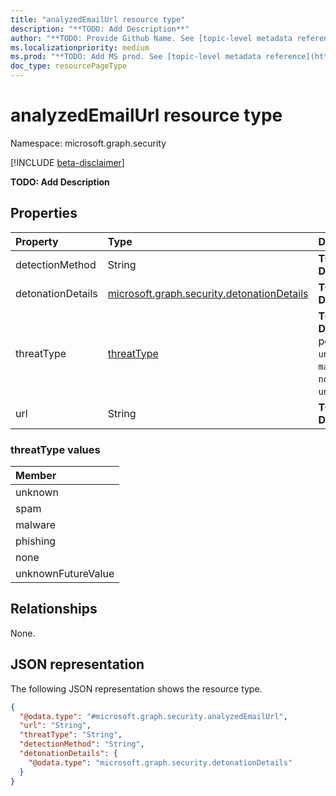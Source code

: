 ```yaml
---
title: "analyzedEmailUrl resource type"
description: "**TODO: Add Description**"
author: "**TODO: Provide Github Name. See [topic-level metadata reference](https://aka.ms/msgo?pagePath=Document-APIs/Guidelines/Metadata)**"
ms.localizationpriority: medium
ms.prod: "**TODO: Add MS prod. See [topic-level metadata reference](https://aka.ms/msgo?pagePath=Document-APIs/Guidelines/Metadata)**"
doc_type: resourcePageType
---
```


# analyzedEmailUrl resource type

Namespace: microsoft.graph.security

[!INCLUDE [beta-disclaimer](../../includes/beta-disclaimer.md)]

**TODO: Add Description**

## Properties
|Property|Type|Description|
|:---|:---|:---|
|detectionMethod|String|**TODO: Add Description**|
|detonationDetails|[microsoft.graph.security.detonationDetails](../resources/security-detonationdetails.md)|**TODO: Add Description**|
|threatType|[threatType](#threattype-values)|**TODO: Add Description**.The possible values are: `unknown`, `spam`, `malware`, `phishing`, `none`, `unknownFutureValue`.|
|url|String|**TODO: Add Description**|

### threatType values

|Member|
|:---|
|unknown|
|spam|
|malware|
|phishing|
|none|
|unknownFutureValue|

## Relationships
None.

## JSON representation
The following JSON representation shows the resource type.
<!-- {
  "blockType": "resource",
  "@odata.type": "microsoft.graph.security.analyzedEmailUrl"
}
-->
``` json
{
  "@odata.type": "#microsoft.graph.security.analyzedEmailUrl",
  "url": "String",
  "threatType": "String",
  "detectionMethod": "String",
  "detonationDetails": {
    "@odata.type": "microsoft.graph.security.detonationDetails"
  }
}
```

